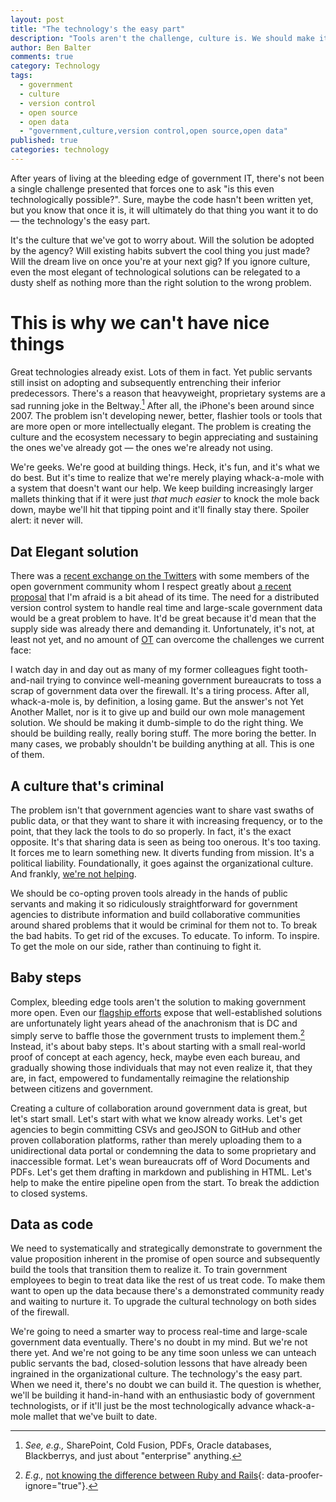 ```yaml
---
layout: post
title: "The technology's the easy part"
description: "Tools aren't the challenge, culture is. We should make it so ridiculously straightforward for government agencies to distribute information and build collaborative communities around shared problems that it would be criminal for them not to."
author: Ben Balter
comments: true
category: Technology
tags:
  - government
  - culture
  - version control
  - open source
  - open data
  - "government,culture,version control,open source,open data"
published: true
categories: technology
---
```


After years of living at the bleeding edge of government IT, there's not been a single challenge presented that forces one to ask "is this even technologically possible?". Sure, maybe the code hasn't been written yet, but you know that once it is, it will ultimately do that thing you want it to do — the technology's the easy part.

It's the culture that we've got to worry about. Will the solution be adopted by the agency? Will existing habits subvert the cool thing you just made? Will the dream live on once you're at your next gig? If you ignore culture, even the most elegant of technological solutions can be relegated to a dusty shelf as nothing more than the right solution to the wrong problem.

# This is why we can't have nice things

Great technologies already exist. Lots of them in fact. Yet public servants still insist on adopting and subsequently entrenching their inferior predecessors. There's a reason that heavyweight, proprietary systems are a sad running joke in the Beltway.[^1] After all, the iPhone's been around since 2007. The problem isn't developing newer, better, flashier tools or tools that are more open or more intellectually elegant. The problem is creating the culture and the ecosystem necessary to begin appreciating and sustaining the ones we've already got — the ones we're already not using.

We're geeks. We're good at building things. Heck, it's fun, and it's what we do best. But it's time to realize that we're merely playing whack-a-mole with a system that doesn't want our help. We keep building increasingly larger mallets thinking that if it were just *that much easier* to knock the mole back down, maybe we'll hit that tipping point and it'll finally stay there. Spoiler alert: it never will.

<!-- more -->

## Dat Elegant solution

There was a [recent exchange on the Twitters](https://twitter.com/dan_munz/status/351065902642503681) with some members of the open government community whom I respect greatly about [a recent proposal](https://github.com/maxogden/dat/blob/master/README.md) that I'm afraid is a bit ahead of its time. The need for a distributed version control system to handle real time and large-scale government data would be a great problem to have. It'd be great because it'd mean that the supply side was already there and demanding it. Unfortunately, it's not, at least not yet, and no amount of [OT](http://en.wikipedia.org/wiki/Operational_transformation) can overcome the challenges we current face:

I watch day in and day out as many of my former colleagues fight tooth-and-nail trying to convince well-meaning government bureaucrats to toss a scrap of government data over the firewall. It's a tiring process. After all, whack-a-mole is, by definition, a losing game. But the answer's not Yet Another Mallet, nor is it to give up and build our own mole management solution. We should be making it dumb-simple to do the right thing. We should be building really, really boring stuff. The more boring the better. In many cases, we probably shouldn't be building anything at all. This is one of them.

## A culture that's criminal

The problem isn't that government agencies want to share vast swaths of public data, or that they want to share it with increasing frequency, or to the point, that they lack the tools to do so properly. In fact, it's the exact opposite. It's that sharing data is seen as being too onerous. It's too taxing. It forces me to learn something new. It diverts funding from mission. It's a political liability. Foundationally, it goes against the organizational culture. And frankly, [we're not helping](http://ben.balter.com/2013/05/14/we-ve-been-selling-open-source-wrong/).

We should be co-opting proven tools already in the hands of public servants and making it so ridiculously straightforward for government agencies to distribute information and build collaborative communities around shared problems that it would be criminal for them not to. To break the bad habits. To get rid of the excuses. To educate. To inform. To inspire. To get the mole on our side, rather than continuing to fight it.

## Baby steps

Complex, bleeding edge tools aren't the solution to making government more open. Even our [flagship efforts](http://healthcare.gov) expose that well-established solutions are unfortunately light years ahead of the anachronism that is DC and simply serve to baffle those the government trusts to implement them.[^2] Instead, it's about baby steps. It's about starting with a small real-world proof of concept at each agency, heck, maybe even each bureau, and gradually showing those individuals that may not even realize it, that they are, in fact, empowered to fundamentally reimagine the relationship between citizens and government.

Creating a culture of collaboration around government data is great, but let's start small. Let's start with what we know already works. Let's get agencies to begin committing CSVs and geoJSON to GitHub and other proven collaboration platforms, rather than merely uploading them to a unidirectional data portal or condemning the data to some proprietary and inaccessible format. Let's wean bureaucrats off of Word Documents and PDFs. Let's get them drafting in markdown and publishing in HTML. Let's help to make the entire pipeline open from the start. To break the addiction to closed systems.

## Data as code

We need to systematically and strategically demonstrate to government the value proposition inherent in the promise of open source and subsequently build the tools that transition them to realize it. To train government employees to begin to treat data like the rest of us treat code. To make them want to open up the data because there's a demonstrated community ready and waiting to nurture it. To upgrade the cultural technology on both sides of the firewall.

We're going to need a smarter way to process real-time and large-scale government data eventually. There's no doubt in my mind. But we're not there yet. And we're not going to be any time soon unless we can unteach public servants the bad, closed-solution lessons that have already been ingrained in the organizational culture. The technology's the easy part. When we need it, there's no doubt we can build it. The question is whether, we'll be building it hand-in-hand with an enthusiastic body of government technologists, or if it'll just be the most technologically advance whack-a-mole mallet that we've built to date.

[^1]: *See, e.g.,* SharePoint, Cold Fusion, PDFs, Oracle databases, Blackberrys, and just about "enterprise" anything.

[^2]: *E.g.,* [not knowing the difference between Ruby and Rails](https://github.com/CMSgov/HealthCare.gov-Open-Source-Release#ruby-on-rails){: data-proofer-ignore="true"}.
